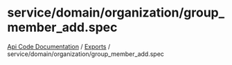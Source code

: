 # service/domain/organization/group\_member\_add.spec
 
[Api Code Documentation](../README.md) / [Exports](../modules.md) / service/domain/organization/group\_member\_add.spec
